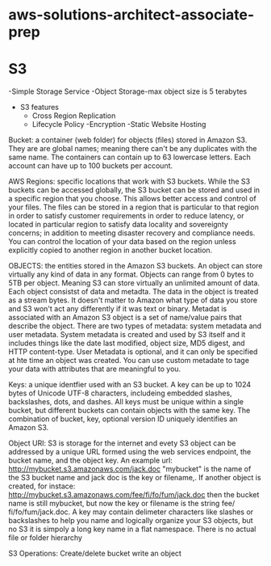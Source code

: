 # aws-solutions-architect-associate-prep
# S3
-Simple Storage Service
-Object Storage-max object size is 5 terabytes
- S3 features
  - Cross Region Replication 
  - Lifecycle Policy
  -Encryption 
  -Static Website Hosting
  
Bucket: a container (web folder) for objects (files) stored in Amazon S3.  They are are global names; meaning there can't be any duplicates with the same name. The containers can contain up to 63 lowercase letters. Each account can have up to 100 buckets per account.

AWS Regions: specific locations that work with S3 buckets. While the S3 buckets can be accessed globally, the S3 bucket can be stored and used in a specific region that you choose. This allows better access and control of your files. The files can be stored in a region that is particular to that region in order to satisfy customer requirements in order to reduce latency, or located in particular region to satisfy data locality and sovereignty concerns; in addition to meeting disaster recovery and compliance needs. You can control the location of your data based on the region unless explicitly copied to another region in another bucket location. 

OBJECTS: the entities stored in the Amazon S3 buckets. An object can store virtually any kind of data in any format. Objects can range from 0 bytes to 5TB per object. Meaning S3 can store virtually an unlimited amount of data. Each object consistst of data and metadta. The data in the object is treated as a stream bytes. It doesn't matter to Amazon what type of data you store and S3 won't act any differently if it was text or binary.
Metadat is associated with an Amazon S3 object is a set of name/value pairs that describe the object. There are two types of metadata: system metadata and user metadata. System metadata is created and used by S3 itself and it includes things like the date last modified, object size, MD5 digest, and HTTP content-type. User Metadata is optional, and it can only be specified at hte time an object was created. You can use custom metadate to tage your data with attributes that are meaningful to you.

Keys: a unique identfier used with an S3 bucket. A key can be up to 1024 bytes of Unicode UTF-8 characters, includeing embedded slashes, backslashes, dots, and dashes. All keys must be unique within a single bucket, but different buckets can contain objects with the same key. The combination of bucket, key, optional version ID uniquely identifies an Amazon S3.

Object URl: S3 is storage for the internet and evety S3 object can be addressed by a unique URL formed using the web services endpoint, the bucket name, and the object key. An example url:
http://mybucket.s3.amazonaws.com/jack.doc
"mybucket" is the name of the S3 bucket name and jack doc is the key or filename,. If another object is created, for instace:
http://mybucket.s3.amazonaws.com/fee/fi/fo/fum/jack.doc
then the bucket name is still mybucket, but now the key or filename is the string fee/ fi/fo/fum/jack.doc. A key may contain delimeter characters like slashes or backslashes to help you name and logically organize your S3 objects, but no S3 it is simpoly a long key name in a flat namespace. There is no actual file or folder hierarchy

S3 Operations:
Create/delete bucket
write an object

